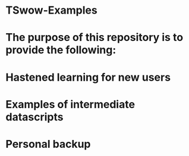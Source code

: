 # TSwow-Examples

# The purpose of this repository is to provide the following:

# Hastened learning for new users
# Examples of intermediate datascripts
# Personal backup

